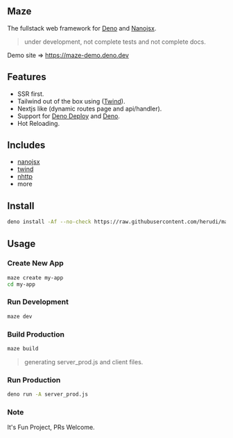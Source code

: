 ## Maze

The fullstack web framework for [Deno](https://deno.land/) and
[Nanojsx](https://nanojsx.io/).

> under development, not complete tests and not complete docs.

Demo site => https://maze-demo.deno.dev

## Features

- SSR first.
- Tailwind out of the box using ([Twind](https://twind.dev/)).
- Nextjs like (dynamic routes page and api/handler).
- Support for [Deno Deploy](https://deno.com/deploy) and
  [Deno](https://deno.land).
- Hot Reloading.

## Includes

- [nanojsx](https://nanojsx.io/)
- [twind](https://twind.dev/)
- [nhttp](https://nhttp.deno.dev)
- more

## Install

```bash
deno install -Af --no-check https://raw.githubusercontent.com/herudi/maze/master/maze.ts
```

## Usage

### Create New App

```bash
maze create my-app
cd my-app
```

### Run Development

```bash
maze dev
```

### Build Production

```bash
maze build
```

> generating server_prod.js and client files.

### Run Production

```bash
deno run -A server_prod.js
```

### Note

It's Fun Project, PRs Welcome.
